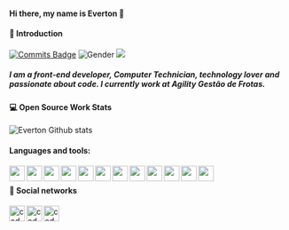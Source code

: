 #### Hi there, my name is Everton 🚀

#### 👋 Introduction
[![Commits Badge](https://badges.pufler.dev/commits/weekly/TIEverton)](https://github.com/tieverton) ![Gender](https://img.shields.io/badge/gender-%F0%9F%A4%B5-lightgrey) ![](https://visitor-badge.glitch.me/badge?page_id=github.com/tieverton)
##### I am a front-end developer, Computer Technician, technology lover and passionate about code. I currently work at Agility Gestão de Frotas.

#### 💻 Open Source Work Stats

![Everton Github stats](https://github-readme-stats.vercel.app/api?username=tieverton&hide=contribs,prs,issues&show_icons=true&theme=dark)

#### Languages and tools:

<img align="left" height="28" width="28" src="https://cdn.jsdelivr.net/npm/simple-icons@v4/icons/git.svg" />
<img align="left" height="28" width="28" src="https://cdn.jsdelivr.net/npm/simple-icons@v4/icons/github.svg" />
<img align="left" height="28" width="28" src="https://cdn.jsdelivr.net/npm/simple-icons@v4/icons/vercel.svg" />
<img align="left" height="28" width="28" src="https://cdn.jsdelivr.net/npm/simple-icons@v4/icons/heroku.svg" />

<img align="left" height="28" width="28" src="https://cdn.jsdelivr.net/npm/simple-icons@v4/icons/visualstudio.svg" />
<img align="left" height="28" width="28" src="https://cdn.jsdelivr.net/npm/simple-icons@v4/icons/html5.svg" />
<img align="left" height="28" width="28" src="https://cdn.jsdelivr.net/npm/simple-icons@v4/icons/css3.svg" />
<img align="left" height="28" width="28" src="https://cdn.jsdelivr.net/npm/simple-icons@v4/icons/sass.svg" />
<img align="left" height="28" width="28" src="https://cdn.jsdelivr.net/npm/simple-icons@v4/icons/styled-components.svg" />
<img align="left" height="28" width="28" src="https://cdn.jsdelivr.net/npm/simple-icons@v4/icons/javascript.svg" />
<img align="left" height="28" width="28" src="https://cdn.jsdelivr.net/npm/simple-icons@v4/icons/typescript.svg" />
<img align="left" height="28" width="28" src="https://cdn.jsdelivr.net/npm/simple-icons@v4/icons/react.svg" />

<br />

#### 🌠 Social networks

[<img align="left" alt="codeSTACKr | Github" width="28px" src="https://cdn.jsdelivr.net/npm/simple-icons@v3/icons/github.svg" />][github]
[<img align="left" alt="codeSTACKr | LinkedIn" width="28px" src="https://cdn.jsdelivr.net/npm/simple-icons@v3/icons/linkedin.svg" />][linkedin]
[<img align="left" alt="codeSTACKr | Instagram" width="28px" src="https://cdn.jsdelivr.net/npm/simple-icons@v3/icons/instagram.svg" />][instagram]

[github]: https://github.com/TIEverton
[instagram]: https://instagram.com/evertonti
[linkedin]: https://www.linkedin.com/in/evertonpinheiroti/
[twitter]: #
[youtube]: #
[site]: #
